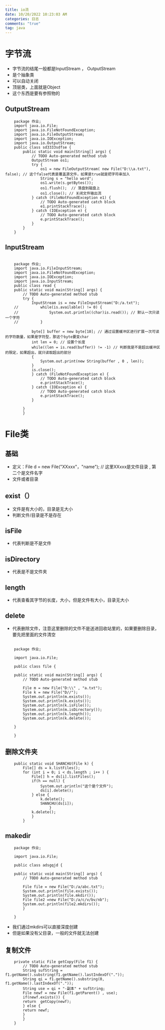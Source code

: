 ```yaml
---
title: io流
date: 10/20/2022 10:23:03 AM 
categories: 日志
comments: "true"
tag: java
---
```

# 字节流

- 字节流的结尾一般都是InputStream ， OutputStream
- 是个抽象类
- 可以自动关闭
- 顶层类，上面就是Object
- 这个东西是要有参照物的

## OutputStream

```
	package 作业;
	import java.io.File;
	import java.io.FileNotFoundException;
	import java.io.FileOutputStream;
	import java.io.IOException;
	import java.io.OutputStream;
	public class sd3333sdfse {
		public static void main(String[] args) {
			// TODO Auto-generated method stub
			OutputStream os1;
			try {
				os1 = new FileOutputStream( new File("D:\\a.txt"), false); // 这个false代表是覆盖源文件，如果是true就是把字符串加入
				String s = "hello word";
				os1.write(s.getBytes());
				os1.flush();  // 落盘到磁盘上
				os1.close(); // 关闭文件输出流
			} catch (FileNotFoundException e1) {
				// TODO Auto-generated catch block
				e1.printStackTrace();
			} catch (IOException e) {
				// TODO Auto-generated catch block
				e.printStackTrace();
			}
		}
	}
```

## InputStream

```

	package 作业;
	import java.io.FileInputStream;
	import java.io.FileNotFoundException;
	import java.io.IOException;
	import java.io.InputStream;
	public class read {
	public static void main(String[] args) {
		// TODO Auto-generated method stub
		try {
			InputStream is = new FileInputStream("D:/a.txt");
	//			while(is.available() != 0) {
	//				System.out.println((char)is.read()); // 默认一次只读一个字符
	//			}
		
			byte[] buffer = new byte[10]; // 通过设置缓冲区进行扩展一次可读的字符数量，如果是字符型，那这个byte要变char
			int len = 0; // 设置个长度
			while((len = is.read(buffer)) != -1) // 判断我是不是超出缓冲区的限定，如果超出，就只读取超出的部分
			{
				System.out.print(new String(buffer , 0 , len)); 
			}
			is.close();
			} catch (FileNotFoundException e) {
				// TODO Auto-generated catch block
				e.printStackTrace();
			} catch (IOException e) {
				// TODO Auto-generated catch block
				e.printStackTrace();
			}
	
		}
		}
```

# File类

## 基础

- 定义：File d = new File("XXxxx"，"name"); // 这里XXxxx是文件目录 , 第二个是文件名字
- 文件或者目录

## exist（）

- 文件是有大小的，目录是无大小
- 判断文件/目录是不是存在

## isFile

- 代表判断是不是文件

## isDirectory

- 代表是不是文件夹

## length

- 代表查看其字节的长度，大小，但是文件有大小，目录无大小

## delete

- 代表删除文件，注意这里删除的文件不是送进回收站里的，如果要删除目录，要先把里面的文件清空

```

	package 作业;

	import java.io.File;

	public class file {

	public static void main(String[] args) {
		// TODO Auto-generated method stub

		File m = new File("D:\\" , "a.txt");
		File k = new File("D//");
		System.out.println(m.exists());
		System.out.println(k.exists());
		System.out.println(k.isFile());
		System.out.println(m.isDirectory());
		System.out.println(k.length());
		System.out.println(k.delete());
	
	}

	}

```

## 删除文件夹

```
	public static void SHANCHU(File k) {
		File[] ds =	k.listFiles(); 
		for (int i = 0; i < ds.length ; i++ ) {
			File[] h = ds[i].listFiles();
			if(h == null) {
				System.out.println("这个是个文件");
				ds[i].delete();
			} else {
				k.delete();
				SHANCHU(ds[i]);
					}
			k.delete();
			}
		}
```

## makedir

```
	package 作业;

	import java.io.File;

	public class adsgqjd {

	public static void main(String[] args) {
		// TODO Auto-generated method stub

		File file = new File("D:/a/abc.txt");
		System.out.println(file.exists());
		System.out.println(file.mkdir());
		File file2 =new File("D:/a/c/v/bv/nb");
		System.out.println(file2.mkdirs());
		}

	}
```

- 我们通过mkdirs可以直接深度创建
- 但是如果没有父目录，一般的文件就无法创建

## 复制文件

```
	private static File getCopy(File f1) {
		// TODO Auto-generated method stub
		String sufString = f1.getName().substring(f1.getName().lastIndexOf("."));
		String qi = f1.getName().substring(0, f1.getName().lastIndexOf("."));
		String use = qi + "-副本" + sufString;
		File newf = new File(f1.getParent() , use);
		if(newf.exists()) {
		return	getCopy(newf);
		} else {
		return newf;
		}
		}
	}
```
